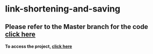 # link-shortening-and-saving
## Please refer to the Master branch for the code [click here](https://github.com/bhatiagagan24/link-shortening-and-saving/tree/master)
#### To access the project, [click here](https://link-shortening-and-storing.herokuapp.com/index)
